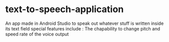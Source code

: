 # text-to-speech-application
An app made in Android Studio to speak out whatever stuff is written inside its text field special features include : The chapability to change pitch and speed rate of the voice output

